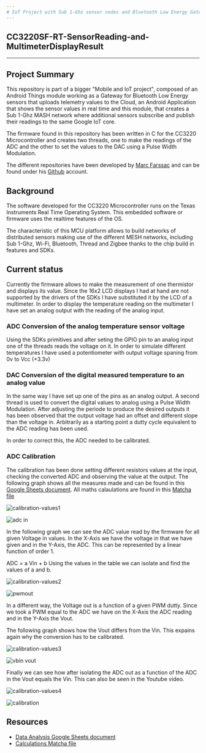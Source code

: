 ```yaml
---
# IoT Project with Sub 1-Ghz sensor nodes and Bluetooth Low Energy Gateway
---
```

## CC3220SF-RT-SensorReading-and-MultimeterDisplayResult
---

## Project Summary

This repository is part of a bigger "Mobile and IoT project", composed of an Android Things module working as a Gateway for Bluetooth Low Energy sensors that uploads telemetry values to the Cloud, an Android Application that shows the sensor values in real time and this module, that creates a Sub 1-Ghz MASH network where additional sensors subscribe and publish their readings to the same Google IoT core.

The firmware found in this repository has been written in C for the CC3220 Microcontroller and creates two threads, one to make the readings of the ADC and the other to set the values to the DAC using a Pulse Width Modulation.

The different repositories have been developed by [Marc Farssac](https://github.com/marcfarssac) and can be found under his [Github](https://github.com/marcfarssac) account. 

## Background

The software developed for the CC3220 Microcontroller runs on the Texas Instruments Real Time Operating System. This embedded software or firmware uses the realtime features of the OS.

The characteristic of this MCU platform allows to build networks of distributed sensors making use of the different MESH networks, including Sub 1-Ghz, Wi-Fi, Bluetooth, Thread and Zigbee thanks to the chip build in features and SDKs.

## Current status

Currently the firmware allows to make the measurement of one thermistor and displays its value. Since the 16x2 LCD displays I had at hand are not supported by the drivers of the SDKs I have substituted it by the LCD of a multimeter. In order to display the temperature reading on the multimeter I have set an analog output with the reading of the analog input.

### ADC Conversion of the analog temperature sensor voltage

Using the SDKs primitives and after seting the GPIO pin to an analog input one of the threads reads the voltage on it. In order to simulate different temperatures I have used a potentiometer with output voltage spaning from 0v to Vcc (+3.3v)

### DAC Conversion of the digital measured temperature to an analog value

In the same way I have set up one of the pins as an analog output. A second thread is used to convert the digital values to analog using a Pulse Width Modulation. After adjusting the periode to produce the desired outputs it has been observed that the output voltage had an offset and different slope than the voltage in. Arbitrarily as a starting point a dutty cycle equivalent to the ADC reading has been used.

In order to correct this, the ADC needed to be calibrated.

### ADC Calibration

The calibration has been done setting different resistors values at the input, checking the converted ADC and observing the value at the output. The following graph shows all the measures made and can be found in this [Google Sheets document](https://docs.google.com/spreadsheets/d/1w78oADKGyZ6T9LdS9Efq9nlCd5ekKN-49e6IdjmsagY/edit?usp=sharing). All maths calaulations are found in this [Matcha file](https://www.mathcha.io/editor/xp89hYWivrhkosYB)

![calibration-values1](https://user-images.githubusercontent.com/18221570/49331802-25f3a900-f5a3-11e8-88de-f1f7db8116bd.PNG)

![adc in](https://user-images.githubusercontent.com/18221570/49338608-a5c15800-f623-11e8-9a2f-d6b8ea7f7a65.PNG) 

In the following graph we can see the ADC value read by the firmware for all given Voltage in values. In the X-Axis we have the voltage in that we have given and in the Y-Axis, the ADC. This can be represented by a linear function of order 1.

ADC = a Vin + b Using the values in the table we can isolate and find the values of a and b.

![calibration-values2](https://user-images.githubusercontent.com/18221570/49331804-28560300-f5a3-11e8-8163-507851b9b7b6.PNG)

![pwmout](https://user-images.githubusercontent.com/18221570/49338617-c2f62680-f623-11e8-839f-aa49e3bae87d.PNG)

In a different way, the Voltage out is a function of a given PWM dutty. Since we took a PWM equal to the ADC we have on the X-Axis the ADC reading and in the Y-Axis the Vout. 

The following graph shows how the Vout differs from the Vin. This expains again why the conversion has to be calibrated.

![calibration-values3](https://user-images.githubusercontent.com/18221570/49331805-2a1fc680-f5a3-11e8-81f7-b917a774e522.PNG)

![vbin vout](https://user-images.githubusercontent.com/18221570/49338622-e02af500-f623-11e8-8a7d-4944a2cdbe93.PNG)

Finally we can see how after isolating the ADC out as a function of the ADC in the Vout equals the Vin. This can also be seen in the Youtube video.

![calibration-values4](https://user-images.githubusercontent.com/18221570/49331806-2be98a00-f5a3-11e8-85fe-031b29821da1.PNG)

![calibration](https://user-images.githubusercontent.com/18221570/49338627-f33dc500-f623-11e8-936e-37df5459daf1.PNG)

## Resources

- [Data Analysis Google Sheets document](https://docs.google.com/spreadsheets/d/1w78oADKGyZ6T9LdS9Efq9nlCd5ekKN-49e6IdjmsagY/edit?usp=sharing)
- [Calculations Matcha file](https://www.mathcha.io/editor/xp89hYWivrhkosYB)


